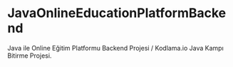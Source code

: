 # JavaOnlineEducationPlatformBackend
Java ile Online Eğitim Platformu Backend Projesi / Kodlama.io Java Kampı Bitirme Projesi.
